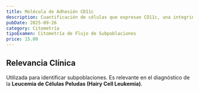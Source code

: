 ```yaml
---
title: Molécula de Adhesión CD11c
description: Cuantificación de células que expresan CD11c, una integrina en monocitos y células dendríticas, crucial para la presentación de antígenos.
pubDate: 2025-09-26
category: Citometría
tipoExamen: Citometría de Flujo de Subpoblaciones
price: 15.00
---
```


## Relevancia Clínica
Utilizada para identificar subpoblaciones. Es relevante en el diagnóstico de la **Leucemia de Células Peludas (Hairy Cell Leukemia)**.